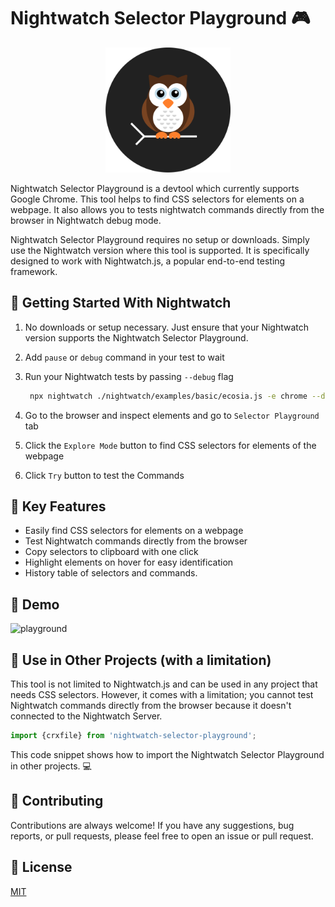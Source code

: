 
# Nightwatch Selector Playground 🎮
<p align="center">
  <img alt="Nightwatch.js Logo" src="https://raw.githubusercontent.com/nightwatchjs/nightwatch/main/.github/assets/nightwatch-logo.png" width=200 />
</p>

Nightwatch Selector Playground is a devtool which currently supports Google Chrome. This tool helps to find CSS selectors for elements on a webpage. It also allows you to tests nightwatch commands directly from the browser in Nightwatch debug mode. 

Nightwatch Selector Playground requires no setup or downloads. Simply use the Nightwatch version where this tool is supported. It is specifically designed to work with Nightwatch.js, a popular end-to-end testing framework. 

## 🚀 Getting Started With Nightwatch 
1. No downloads or setup necessary. Just ensure that your Nightwatch version supports the Nightwatch Selector Playground.
2. Add `pause` or `debug` command in your test to wait
3. Run your Nightwatch tests by passing `--debug` flag

   ```sh
    npx nightwatch ./nightwatch/examples/basic/ecosia.js -e chrome --debug
   ```
4. Go to the browser and inspect elements and go to `Selector Playground` tab
5. Click the `Explore Mode` button to find CSS selectors for elements of the webpage
6. Click `Try` button to test the Commands 


## 🎉 Key Features
- Easily find CSS selectors for elements on a webpage
- Test Nightwatch commands directly from the browser
- Copy selectors to clipboard with one click
- Highlight elements on hover for easy identification
- History table of selectors and commands.


## 🎥 Demo

![playground](https://user-images.githubusercontent.com/94462364/221351842-f47ac331-325f-4098-b540-be3bd637496f.gif)


## 🔧 Use in Other Projects (with a limitation)
This tool is not limited to Nightwatch.js and can be used in any project that needs CSS selectors. However, it comes with a limitation; you cannot test Nightwatch commands directly from the browser because it doesn't connected to the Nightwatch Server.

```js
import {crxfile} from 'nightwatch-selector-playground';
```

This code snippet shows how to import the Nightwatch Selector Playground in other projects. 💻

## 🤝 Contributing
Contributions are always welcome! If you have any suggestions, bug reports, or pull requests, please feel free to open an issue or pull request.

## 📄 License

[MIT](https://github.com/harshit-bs/nightwatch-selector-playground/blob/main/LICENSE)
